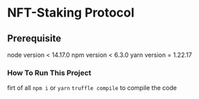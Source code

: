 # NFT-Staking Protocol


## Prerequisite
node version < 14.17.0
npm version < 6.3.0
yarn version = 1.22.17


### How To Run This Project
firt of all `npm i` or `yarn`
`truffle compile` to compile the code


